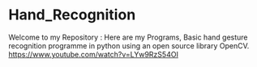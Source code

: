# Hand_Recognition
Welcome to my Repository : Here are my Programs,
Basic hand gesture recognition programme in python using an open source library OpenCV.
https://www.youtube.com/watch?v=LYw9RzS54OI
